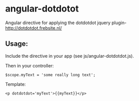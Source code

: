 angular-dotdotot
================

Angular directive for applying the dotdotdot jquery plugin- http://dotdotdot.frebsite.nl/

Usage:
------
Include the directive in your app (see js/angular-dotdotdot.js).

Then in your controller:

    $scope.myText = 'some really long text';

Template:

	<p dotdotdot='myText'>{{myText}}</p>
